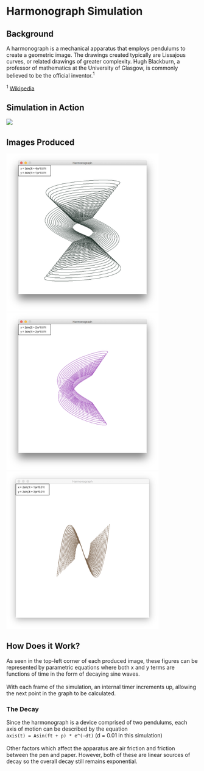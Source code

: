 # Harmonograph Simulation

## Background
A harmonograph is a mechanical apparatus that employs pendulums to create a geometric image. The drawings created typically are Lissajous curves, or related drawings of greater complexity. Hugh Blackburn, a professor of mathematics at the University of Glasgow, is commonly believed to be the official inventor.<sup>1</sup>

<sup>1</sup> [Wikipedia](https://en.wikipedia.org/wiki/Harmonograph)

## Simulation in Action
<img src="Demos/InAction.gif">

## Images Produced
<img src="Demos/1.png" width=400 height=413/>
<img src="Demos/2.png" width=400 height=413>
<img src="Demos/3.png" width=400 height=413>

## How Does it Work?

As seen in the top-left corner of each produced image, these figures can be represented by parametric equations where both x and y terms are functions of time in the form of decaying sine waves. <br><br/>
With each frame of the simulation, an internal timer increments up, allowing the next point in the graph to be calculated. 

### The Decay

Since the harmonograph is a device comprised of two pendulums, each axis of motion can be described by the equation<br>`axis(t) = Asin(ft + p) * e^(-dt)` (d = 0.01 in this simulation)<br><br>
Other factors which affect the apparatus are air friction and friction between the pen and paper. However, both of these are linear sources of decay so the overall decay still remains exponential.